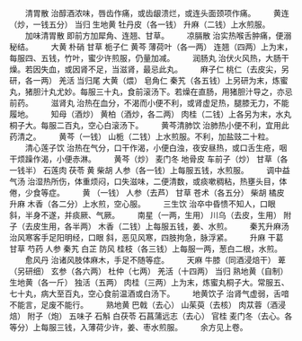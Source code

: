 <!-- { "loadSidebar": true } -->
　　清胃散 治醇酒浓味，唇齿作痛，或齿龈溃烂，或连头面颈项作痛。
　　黄连（炒，一钱五分） 当归 生地黄 牡丹皮（各一钱） 升麻（二钱）上水煎服。
　　加味清胃散 即前方加犀角、连翘、甘草。
　　凉膈散 治实热喉舌肿痛，便溺秘结。
　　大黄 朴硝 甘草 栀子仁 黄芩 薄荷叶（各一两） 连翘（四两）上为末，每服四、五钱，竹叶，蜜少许煎服，仍量加减。
　　润肠丸 治伏火风热，大肠干燥。若因失血，或因肾不足，当滋肾，最忌此丸。
　　麻子仁 桃仁（去皮尖，另研，各一两） 羌活 当归尾 大黄（煨） 皂角仁 秦艽（各五钱）上另研为末，炼蜜丸，猪胆汁丸尤妙。每服三十丸，食前滚汤下。若燥在直肠，用猪胆汁导之，亦忌前药。
　　滋肾丸 治热在血分，不渴而小便不利，或肾虚足热，腿膝无力，不能履地。
　　知母（酒炒） 黄柏（酒炒，各二两） 肉桂（二钱）上各另为末，水丸桐子大。每服二百丸，空心白滚汤下。
　　黄芩清肺饮 治肺热小便不利，宜用此药清之。
　　黄芩（一钱） 山栀（二钱）上水煎服。不利，加盐豉二十粒。
　　清心莲子饮 治热在气分，口干作渴，小便白浊，夜安昼热，或口舌生疮，咽干烦躁作渴，小便赤淋。
　　黄芩（炒） 麦门冬 地骨皮 车前子（炒） 甘草（各一钱半） 石莲肉 茯苓 黄 柴胡 人参（各一钱）上每服五钱，水煎服。
　　调中益气汤 治湿热所伤，体重烦闷，口失滋味，二便清数，或痰嗽稠粘，热壅头目，体倦，少食等症。
　　黄 （一钱） 人参（去芦） 甘草 苍术（各五分） 柴胡 橘皮 升麻 木香（各二分）上水煎，空心服。
　　三生饮 治卒中昏愦不知人，口眼 斜，半身不遂，并痰厥、气厥。
　　南星（一两，生用） 川乌（去皮，生用） 附子（去皮生用，各半两） 木香（二钱）上每服五钱，姜、水煎。
　　秦艽升麻汤 治风寒客手足阳明经，口眼 斜，恶见风寒，四肢拘急，脉浮紧。
　　升麻 干葛 甘草 芍药 人参 秦艽 白芷 防风 桂枝（各三钱）上每服一两，葱白二根，水煎。
　　愈风丹 治诸风肢体麻木，手足不随等症。
　　天麻 牛膝（同酒浸焙干） 萆 （另研细） 玄参（各六两） 杜仲（七两） 羌活（十四两） 当归 熟地黄（自制） 生地黄（各一斤） 独活（五两） 肉桂（三两）上为末，炼蜜丸桐子大。常服五、七十丸，病大至百丸，空心食前温酒或白汤下。
　　地黄饮子 治肾气虚弱，舌喑不能言，足废不能行。
　　熟地黄 巴戟（去心） 山茱萸（去核） 肉苁蓉（酒浸焙） 附子（炮） 五味子 石斛 白茯苓 石菖蒲远志（去心） 官桂 麦门冬（去心。各等分）上每服三钱，入薄荷少许，姜、枣水煎服。
　　余方见上卷。
　　
　　
